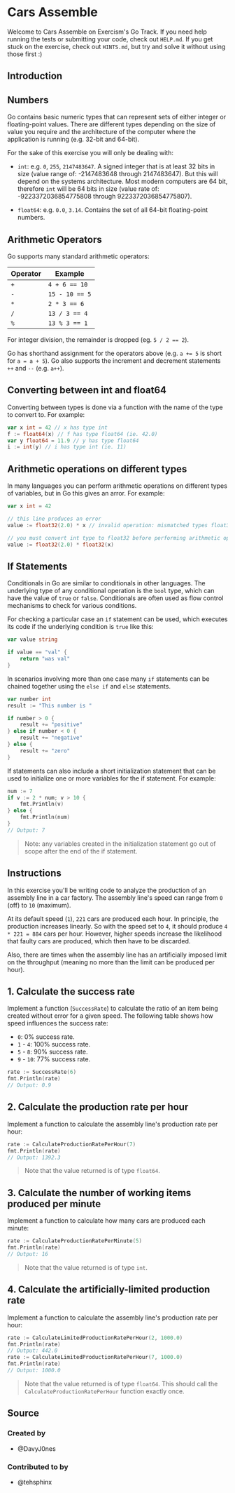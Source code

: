 # Cars Assemble

Welcome to Cars Assemble on Exercism's Go Track.
If you need help running the tests or submitting your code, check out `HELP.md`.
If you get stuck on the exercise, check out `HINTS.md`, but try and solve it without using those first :)

## Introduction

## Numbers

Go contains basic numeric types that can represent sets of either integer or floating-point values.
There are different types depending on the size of value you require and the architecture of the computer where the application is running (e.g. 32-bit and 64-bit).

For the sake of this exercise you will only be dealing with:

- `int`: e.g. `0`, `255`, `2147483647`. A signed integer that is at least 32 bits in size (value range of: -2147483648 through 2147483647).
  But this will depend on the systems architecture.
  Most modern computers are 64 bit, therefore `int` will be 64 bits in size (value rate of: -9223372036854775808 through 9223372036854775807).

- `float64`: e.g. `0.0`, `3.14`. Contains the set of all 64-bit floating-point numbers.

## Arithmetic Operators

Go supports many standard arithmetic operators:

| Operator | Example        |
| -------- | -------------- |
| `+`      | `4 + 6 == 10`  |
| `-`      | `15 - 10 == 5` |
| `*`      | `2 * 3 == 6`   |
| `/`      | `13 / 3 == 4`  |
| `%`      | `13 % 3 == 1`  |

For integer division, the remainder is dropped (eg. `5 / 2 == 2`).

Go has shorthand assignment for the operators above (e.g. `a += 5` is short for `a = a + 5`).
Go also supports the increment and decrement statements `++` and `--` (e.g. `a++`).

## Converting between int and float64

Converting between types is done via a function with the name of the type to convert to.
For example:

```go
var x int = 42 // x has type int
f := float64(x) // f has type float64 (ie. 42.0)
var y float64 = 11.9 // y has type float64
i := int(y) // i has type int (ie. 11)
```
## Arithmetic operations on different types

In many languages you can perform arithmetic operations on different types of variables, but in Go this gives an arror.
For example:

```go
var x int = 42

// this line produces an error
value := float32(2.0) * x // invalid operation: mismatched types float32 and int

// you must convert int type to float32 before performing arithmetic operation
value := float32(2.0) * float32(x)
```

## If Statements

Conditionals in Go are similar to conditionals in other languages.
The underlying type of any conditional operation is the `bool` type, which can have the value of `true` or `false`.
Conditionals are often used as flow control mechanisms to check for various conditions.

For checking a particular case an `if` statement can be used, which executes its code if the underlying condition is `true` like this:

```go
var value string

if value == "val" {
    return "was val"
}
```

In scenarios involving more than one case many `if` statements can be chained together using the `else if` and `else` statements.

```go
var number int
result := "This number is "

if number > 0 {
    result += "positive"
} else if number < 0 {
    result += "negative"
} else {
    result += "zero"
}
```

If statements can also include a short initialization statement that can be used to initialize one or more variables for the if statement.
For example:

```go
num := 7
if v := 2 * num; v > 10 {
    fmt.Println(v)
} else {
    fmt.Println(num)
}
// Output: 7
```

> Note: any variables created in the initialization statement go out of scope after the end of the if statement.

## Instructions

In this exercise you'll be writing code to analyze the production of an assembly line in a car factory.
The assembly line's speed can range from `0` (off) to `10` (maximum).

At its default speed (`1`), `221` cars are produced each hour.
In principle, the production increases linearly.
So with the speed set to `4`, it should produce `4 * 221 = 884` cars per hour.
However, higher speeds increase the likelihood that faulty cars are produced, which then have to be discarded.

Also, there are times when the assembly line has an artificially imposed limit on the throughput (meaning no more than the limit can be produced per hour).

## 1. Calculate the success rate

Implement a function (`SuccessRate`) to calculate the ratio of an item being created without error for a given speed.
The following table shows how speed influences the success rate:

- `0`: 0% success rate.
- `1` - `4`: 100% success rate.
- `5` - `8`: 90% success rate.
- `9` - `10`: 77% success rate.

```go
rate := SuccessRate(6)
fmt.Println(rate)
// Output: 0.9
```

## 2. Calculate the production rate per hour

Implement a function to calculate the assembly line's production rate per hour:

```go
rate := CalculateProductionRatePerHour(7)
fmt.Println(rate)
// Output: 1392.3
```

> Note that the value returned is of type `float64`.

## 3. Calculate the number of working items produced per minute

Implement a function to calculate how many cars are produced each minute:

```go
rate := CalculateProductionRatePerMinute(5)
fmt.Println(rate)
// Output: 16
```

> Note that the value returned is of type `int`.

## 4. Calculate the artificially-limited production rate

Implement a function to calculate the assembly line's production rate per hour:

```go
rate := CalculateLimitedProductionRatePerHour(2, 1000.0)
fmt.Println(rate)
// Output: 442.0
rate := CalculateLimitedProductionRatePerHour(7, 1000.0)
fmt.Println(rate)
// Output: 1000.0
```

> Note that the value returned is of type `float64`.
  This should call the `CalculateProductionRatePerHour` function exactly once.

## Source

### Created by

- @DavyJ0nes

### Contributed to by

- @tehsphinx